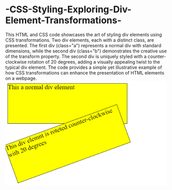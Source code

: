 # -CSS-Styling-Exploring-Div-Element-Transformations-
This HTML and CSS code showcases the art of styling div elements using CSS transformations. Two div elements, each with a distinct class, are presented. The first div (class="a") represents a normal div with standard dimensions, while the second div (class="b") demonstrates the creative use of the transform property. The second div is uniquely styled with a counter-clockwise rotation of 20 degrees, adding a visually appealing twist to the typical div element. The code provides a simple yet illustrative example of how CSS transformations can enhance the presentation of HTML elements on a webpage.
<img src="OutPut.png" >
